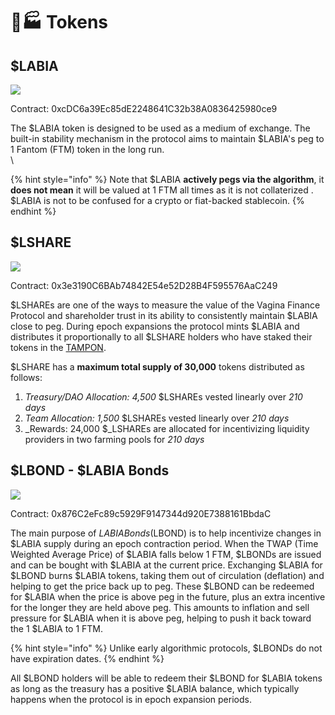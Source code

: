 # 👩🏭 Tokens

## $LABIA

![](../.gitbook/assets/crypto\_main\_cash.png)



Contract: 0xcDC6a39Ec85dE2248641C32b38A0836425980ce9

<mark style="color:red;"></mark>

The $LABIA token is designed to be used as a medium of exchange. The built-in stability mechanism in the protocol aims to maintain $LABIA's peg to 1 Fantom (FTM) token in the long run. \
\


{% hint style="info" %}
Note that $LABIA **actively pegs via the algorithm**, it **does not mean** it will be valued at 1 FTM all times as it is not collaterized . $LABIA is not to be confused for a crypto or fiat-backed stablecoin.
{% endhint %}

## $LSHARE

![](../.gitbook/assets/crypto\_main\_share.png)



Contract: 0x3e3190C6BAb74842E54e52D28B4F595576AaC249



$LSHAREs are one of the ways to measure the value of the Vagina Finance Protocol and shareholder trust in its ability to consistently maintain $LABIA close to peg. During epoch expansions the protocol mints $LABIA and distributes it proportionally to all $LSHARE holders who have staked their tokens in the [TAMPON](https://vaginafinance.app/TAMPON).

$LSHARE has a **maximum total supply of 30,000** tokens distributed as follows:

1. _Treasury/DAO Allocation: 4,500_ $LSHAREs vested linearly over _210 days_
2. _Team Allocation: 1,500_ $LSHAREs vested linearly over _210 days_
3. _Rewards: 24,000 $_LSHAREs are allocated for incentivizing liquidity providers in two farming pools for _210 days_

## $LBOND - $LABIA Bonds

![](../.gitbook/assets/crypto\_main\_bond.png)

Contract: 0x876C2eFc89c5929F9147344d920E7388161BbdaC

<mark style="color:red;"></mark>

The main purpose of $LABIA Bonds ($LBOND) is to help incentivize changes in $LABIA supply during an epoch contraction period. When the TWAP (Time Weighted Average Price) of $LABIA falls below 1 FTM,  $LBONDs are issued and can be bought with $LABIA at the current price. Exchanging $LABIA for $LBOND burns $LABIA tokens, taking them out of circulation (deflation) and helping to get the price back up to peg. These $LBOND can be redeemed for $LABIA when the price is above peg in the future, plus an extra incentive for the longer they are held above peg. This amounts to inflation and sell pressure for $LABIA when it is above peg, helping to push it back toward the 1 $LABIA to 1 FTM.

{% hint style="info" %}
Unlike early algorithmic protocols, $LBONDs do not have expiration dates.
{% endhint %}

All $LBOND holders will be able to redeem their $LBOND for $LABIA tokens as long as the treasury has a positive $LABIA balance, which typically happens when the protocol is in epoch expansion periods.
